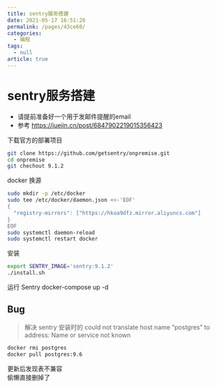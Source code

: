 ```yaml
---
title: sentry服务搭建
date: 2021-05-17 16:51:28
permalink: /pages/43ce60/
categories: 
  - 编程
tags: 
  - null
article: true
---
```


# sentry服务搭建

* 请提前准备好一个用于发邮件提醒的email
* 参考 https://juejin.cn/post/6847902219015356423

下载官方的部署项目

```bash
git clone https://github.com/getsentry/onpremise.git
cd onpremise
git chechout 9.1.2
```

docker 换源

```bash
sudo mkdir -p /etc/docker
sudo tee /etc/docker/daemon.json <<-'EOF'
{
  "registry-mirrors": ["https://hkoa9dfz.mirror.aliyuncs.com"]
}
EOF
sudo systemctl daemon-reload
sudo systemctl restart docker
```

安装

```bash
export SENTRY_IMAGE='sentry:9.1.2'
./install.sh
```

运行 Sentry
docker-compose up -d

## Bug

> 解决 sentry 安装时的 could not translate host name “postgres” to address: Name or service not known

```bash
docker rmi postgres
docker pull postgres:9.6
```

更新后发现表不兼容  
偷懒直接删掉了
